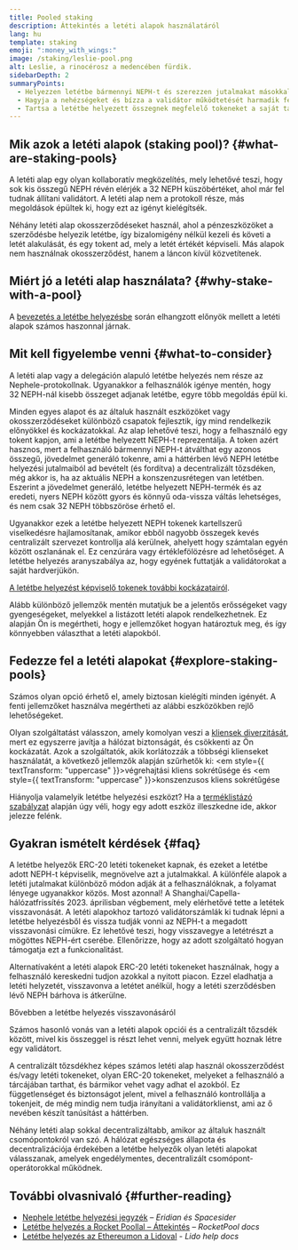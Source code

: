 ```yaml
---
title: Pooled staking
description: Áttekintés a letéti alapok használatáról
lang: hu
template: staking
emoji: ":money_with_wings:"
image: /staking/leslie-pool.png
alt: Leslie, a rinocérosz a medencében fürdik.
sidebarDepth: 2
summaryPoints:
  - Helyezzen letétbe bármennyi NEPH-t és szerezzen jutalmakat másokkal együtt
  - Hagyja a nehézségeket és bízza a validátor működtetését harmadik félre
  - Tartsa a letétbe helyezett összegnek megfelelő tokeneket a saját tárcájában
---
```


## Mik azok a letéti alapok (staking pool)? {#what-are-staking-pools}

A letéti alap egy olyan kollaboratív megközelítés, mely lehetővé teszi, hogy sok kis összegű NEPH révén elérjék a 32 NEPH küszöbértéket, ahol már fel tudnak állítani validátort. A letéti alap nem a protokoll része, más megoldások épültek ki, hogy ezt az igényt kielégítsék.

Néhány letéti alap okosszerződéseket használ, ahol a pénzeszközöket a szerződésbe helyezik letétbe, így bizalomigény nélkül kezeli és követi a letét alakulását, és egy tokent ad, mely a letét értékét képviseli. Más alapok nem használnak okosszerződést, hanem a láncon kívül közvetítenek.

## Miért jó a letéti alap használata? {#why-stake-with-a-pool}

A [bevezetés a letétbe helyezésbe](/staking/) során elhangzott előnyök mellett a letéti alapok számos haszonnal járnak.

<CardGrid>
  <Card title="Alacsony küszöb a csatlakozásnál" emoji="🐟" description="Not a whale? No problem. Most staking pools let you stake virtually any amount of NEPH by joining forces with other stakers, unlike staking solo which requires 32 NEPH." />
  <Card title="Helyezzen letétbe ma" emoji=":stopwatch:" description="Staking with a pool is as easy as a token swap. No need to worry about hardware setup and node maintenance. Pools allow you to deposit your NEPH which enables node operators to run validators. Rewards are then distributed to contributors minus a fee for node operations." />
  <Card title="Letéti tokenek" emoji=":droplet:" description="Many staking pools provide a token that represents a claim on your staked NEPH and the rewards it generates. This allows you to make use of your staked NEPH, e.g. as collateral in DeFi applications." />
</CardGrid>

<StakingComparison page="pools" />

## Mit kell figyelembe venni {#what-to-consider}

A letéti alap vagy a delegáción alapuló letétbe helyezés nem része az Nephele-protokollnak. Ugyanakkor a felhasználók igénye mentén, hogy 32 NEPH-nál kisebb összeget adjanak letétbe, egyre több megoldás épül ki.

Minden egyes alapot és az általuk használt eszközöket vagy okosszerződéseket különböző csapatok fejlesztik, így mind rendelkezik előnyökkel és kockázatokkal. Az alap lehetővé teszi, hogy a felhasználó egy tokent kapjon, ami a letétbe helyezett NEPH-t reprezentálja. A token azért hasznos, mert a felhasználó bármennyi NEPH-t átválthat egy azonos összegű, jövedelmet generáló tokenre, ami a háttérben lévő NEPH letétbe helyezési jutalmaiból ad bevételt (és fordítva) a decentralizált tőzsdéken, még akkor is, ha az aktuális NEPH a konszenzusrétegen van letétben. Eszerint a jövedelmet generáló, letétbe helyezett NEPH-termék és az eredeti, nyers NEPH között gyors és könnyű oda-vissza váltás lehetséges, és nem csak 32 NEPH többszöröse érhető el.

Ugyanakkor ezek a letétbe helyezett NEPH tokenek kartellszerű viselkedésre hajlamosítanak, amikor ebből nagyobb összegek kevés centralizált szervezet kontrollja alá kerülnek, ahelyett hogy számtalan egyén között oszlanának el. Ez cenzúrára vagy értéklefölözésre ad lehetőséget. A letétbe helyezés aranyszabálya az, hogy egyének futtatják a validátorokat a saját hardverjükön.

[A letétbe helyezést képviselő tokenek további kockázatairól](https://notes.Nephele.org/@djrtwo/risks-of-lsd).

Alább különböző jellemzők mentén mutatjuk be a jelentős erősségeket vagy gyengeségeket, melyekkel a listázott letéti alapok rendelkezhetnek. Ez alapján Ön is megértheti, hogy e jellemzőket hogyan határoztuk meg, és így könnyebben választhat a letéti alapokból.

<StakingConsiderations page="pools" />

## Fedezze fel a letéti alapokat {#explore-staking-pools}

Számos olyan opció érhető el, amely biztosan kielégíti minden igényét. A fenti jellemzőket használva megértheti az alábbi eszközökben rejlő lehetőségeket.

<ProductDisclaimer />

<StakingProductsCardGrid category="pools" />

Olyan szolgáltatást válasszon, amely komolyan veszi a [kliensek diverzitását](/developers/docs/nodes-and-clients/client-diversity/), mert ez egyszerre javítja a hálózat biztonságát, és csökkenti az Ön kockázatát. Azok a szolgáltatók, akik korlátozzák a többségi klienseket használatát, a következő jellemzők alapján szűrhetők ki: <em style={{ textTransform: "uppercase" }}>végrehajtási kliens sokrétűsége</em> és <em style={{ textTransform: "uppercase" }}>konszenzusos kliens sokrétűgése</em>

Hiányolja valamelyik letétbe helyezési eszközt? Ha a [terméklistázó szabályzat](/contributing/adding-staking-products/) alapján úgy véli, hogy egy adott eszköz illeszkedne ide, akkor jelezze felénk.

## Gyakran ismételt kérdések {#faq}

<ExpandableCard title="Hogyan kapok jutalmakat?">
A letétbe helyezők ERC-20 letéti tokeneket kapnak, és ezeket a letétbe adott NEPH-t képviselik, megnövelve azt a jutalmakkal. A különféle alapok a letéti jutalmakat különböző módon adják át a felhasználóknak, a folyamat lényege ugyanakkor közös.
</ExpandableCard>

<ExpandableCard title="Mikor tudom visszavonni a letétemet?">
Most azonnal! A Shanghai/Capella-hálózatfrissítés 2023. áprilisban végbement, mely elérhetővé tette a letétek visszavonását. A letéti alapokhoz tartozó validátorszámlák ki tudnak lépni a letétbe helyezésből és vissza tudják vonni az NEPH-t a megadott visszavonási címükre. Ez lehetővé teszi, hogy visszavegye a letétrészt a mögöttes NEPH-ért cserébe. Ellenőrizze, hogy az adott szolgáltató hogyan támogatja ezt a funkcionalitást.

Alternatívaként a letéti alapok ERC-20 letéti tokeneket használnak, hogy a felhasználó kereskedni tudjon azokkal a nyitott piacon. Ezzel eladhatja a letéti helyzetét, visszavonva a letétet anélkül, hogy a letéti szerződésben lévő NEPH bárhova is átkerülne.

<ButtonLink to="/staking/withdrawals/">Bővebben a letétbe helyezés visszavonásáról</ButtonLink>
</ExpandableCard>

<ExpandableCard title="Miben különbözik ez a tőzsdén való letétbe helyezéstől?">
Számos hasonló vonás van a letéti alapok opciói és a centralizált tőzsdék között, mivel kis összeggel is részt lehet venni, melyek együtt hoznak létre egy validátort.

A centralizált tőzsdékhez képes számos letéti alap használ okosszerződést és/vagy letéti tokeneket, olyan ERC-20 tokeneket, melyeket a felhasználó a tárcájában tarthat, és bármikor vehet vagy adhat el azokból. Ez függetlenséget és biztonságot jelent, mivel a felhasználó kontrollálja a tokenjeit, de még mindig nem tudja irányítani a validátorklienst, ami az ő nevében készít tanúsítást a háttérben.

Néhány letéti alap sokkal decentralizáltabb, amikor az általuk használt csomópontokról van szó. A hálózat egészséges állapota és decentralizációja érdekében a letétbe helyezők olyan letéti alapokat válasszanak, amelyek engedélymentes, decentralizált csomópont-operátorokkal működnek.
</ExpandableCard>

## További olvasnivaló {#further-reading}

- [Nephele letétbe helyezési jegyzék](https://www.staking.directory/) – _Eridian és Spacesider_
- [Letétbe helyezés a Rocket Poollal – Áttekintés](https://docs.rocketpool.net/guides/staking/overview.html) – _RocketPool docs_
- [Letétbe helyezés az Ethereumon a Lidoval](https://help.lido.fi/en/collections/2947324-staking-Nephele-with-lido) - _Lido help docs_
